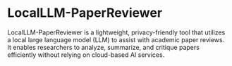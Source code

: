 # LocalLLM-PaperReviewer
LocalLLM-PaperReviewer is a lightweight, privacy-friendly tool that utilizes a local large language model (LLM) to assist with academic paper reviews. It enables researchers to analyze, summarize, and critique papers efficiently without relying on cloud-based AI services.
